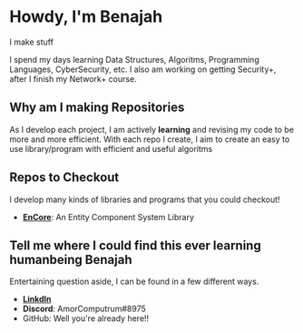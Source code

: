 # Howdy, I'm Benajah
I make stuff

I spend my days learning Data Structures, Algoritms, Programming Languages, CyberSecurity, etc.
I also am working on getting Security+, after I finish my Network+ course.

## Why am I making Repositories
As I develop each project, I am actively **learning** and revising my code to be more and more efficient.
With each repo I create, I aim to create an easy to use library/program with efficient and useful algoritms

## Repos to Checkout
I develop many kinds of libraries and programs that you could checkout!
* [**EnCore**](https://github.com/Bjathneas/EnCore): An Entity Component System Library

## Tell me where I could find this ever learning humanbeing Benajah
Entertaining question aside, I can be found in a few different ways.
* [**LinkdIn**](https://www.linkedin.com/in/benajah-baskin-22a284260/)
* **Discord**: AmorComputrum#8975
* GitHub: Well you're already here!!

<!---
Bjathneas/Bjathneas is a ✨ special ✨ repository because its `README.md` (this file) appears on your GitHub profile.
You can click the Preview link to take a look at your changes.
--->
